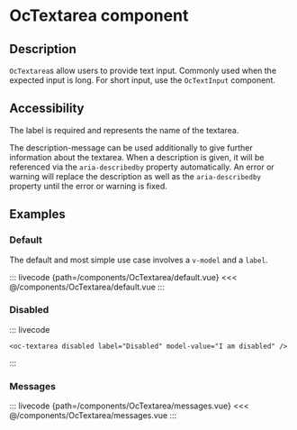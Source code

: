 # OcTextarea component

## Description

`OcTextarea`s allow users to provide text input. Commonly used when the expected input is long.
For short input, use the `OcTextInput` component.

## Accessibility

The label is required and represents the name of the textarea.

The description-message can be used additionally to give further information about the textarea. When a
description is given, it will be referenced via the `aria-describedby` property automatically.
An error or warning will replace the description as well as the `aria-describedby` property until the error
or warning is fixed.

## Examples

### Default

The default and most simple use case involves a `v-model` and a `label`.

::: livecode {path=/components/OcTextarea/default.vue}
<<< @/components/OcTextarea/default.vue
:::

### Disabled

::: livecode
```vue
<oc-textarea disabled label="Disabled" model-value="I am disabled" />
```
:::

### Messages

::: livecode {path=/components/OcTextarea/messages.vue}
<<< @/components/OcTextarea/messages.vue
:::
